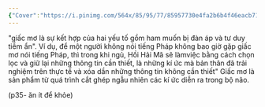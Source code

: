 ```yaml
---
{"Cover":"https://i.pinimg.com/564x/85/95/77/85957730e4fa2b6b4f46eacb71b49bec.jpg","Book_name":null,"tags":null,"aliases":null,"author":null,"link":null,"dg-publish":true,"permalink":"/Book_ Reading 2024/Những câu nói hay trong sách/Giấc mơ/","dgPassFrontmatter":true,"noteIcon":"2","created":"2024-01-19T05:28:27.814+07:00","updated":"2023-12-29T10:49:06.000+07:00"}
---
```


"giấc mơ là sự kết hợp của hai yếu tố gồm ham muốn bị đàn áp  và tư duy tiềm ẩn". Ví dụ, để một người không nói tiếng Pháp không bao  giờ gặp giấc mơ nói tiếng Pháp, thì trong khi ngủ, Hồi Hải Mã sẽ làmviệc bằng cách chọn lọc và giữ lại những thông tin cần thiết, là những kí  ức mà bản thân đã trải nghiệm trên thực tế và xóa dần những thông tin  không cần thiết"
Giấc mơ là sản phẩm từ quá trình cắt ghép ngẫu nhiên các kí ức diễn ra  trong bộ não.


(p35- ăn ít để khỏe)
